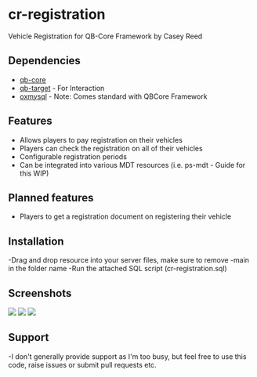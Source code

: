 # cr-registration
Vehicle Registration for QB-Core Framework by Casey Reed

## Dependencies
- [qb-core](https://github.com/qbcore-framework/qb-core)
- [qb-target](https://github.com/BerkieBb/qb-target) - For Interaction
- [oxmysql](https://github.com/overextended/oxmysql) - Note: Comes standard with QBCore Framework

## Features
- Allows players to pay registration on their vehicles
- Players can check the registration on all of their vehicles
- Configurable registration periods
- Can be integrated into various MDT resources (i.e. ps-mdt - Guide for this WIP)

## Planned features

- Players to get a registration document on registering their vehicle

## Installation
-Drag and drop resource into your server files, make sure to remove -main in the folder name
-Run the attached SQL script (cr-registration.sql)

## Screenshots
<img src= "https://imgur.com/JkANrla.png">
<img src = "https://imgur.com/Z7XFcRB.png">
<img src = "https://imgur.com/86hbfMp.png">

## Support
-I don't generally provide support as I'm too busy, but feel free to use this code, raise issues or submit pull requests etc.
